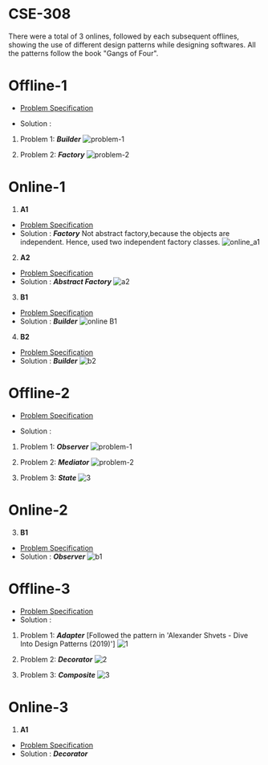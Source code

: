 # CSE-308
There were a total of 3 onlines, followed by each subsequent offlines, showing the use of different design patterns while designing softwares. All the patterns follow the book "Gangs of Four".

# Offline-1
* [Problem Specification](https://github.com/MubasshiraMusarrat/CSE-308/blob/main/Creational%20Pattern/Offline-1/Assingment%201.pdf)

* Solution : 
1. Problem 1: ***Builder***
![problem-1](https://user-images.githubusercontent.com/87219536/224553438-e2bf45f7-5afc-4cc3-8d12-f060beca862f.jpg)

2. Problem 2: ***Factory***
![problem-2](https://user-images.githubusercontent.com/87219536/223746079-c42ee437-4458-4732-9877-6fba17e679b7.jpg)

# Online-1
1. **A1**
* [Problem Specification](https://github.com/MubasshiraMusarrat/CSE-308/blob/main/Creational%20Pattern/Online-1/online_a1/CSE%20308_%20Online1%20-%20A1.pdf)
* Solution : ***Factory***  Not abstract factory,because the objects are independent. Hence, used two independent factory classes.
![online_a1](https://user-images.githubusercontent.com/87219536/224351613-68d6a692-bf66-494a-9282-fe96c88d444b.jpg)


2. **A2**
* [Problem Specification](https://github.com/MubasshiraMusarrat/CSE-308/blob/main/Creational%20Pattern/Online-1/online_a2/question.jpg)
* Solution : ***Abstract Factory*** 
![a2](https://github.com/MubasshiraMusarrat/CSE-308/assets/87219536/fa0e36f5-e803-4d38-acd2-c4d9e4c03264)


3. **B1**
* [Problem Specification](https://github.com/MubasshiraMusarrat/CSE-308/blob/main/Creational%20Pattern/Online-1/online%20B1/CSE%20308%20Online1(B1).pdf)
* Solution : ***Builder***
![online B1](https://user-images.githubusercontent.com/87219536/223748153-4b2c3229-2f30-476b-bada-82c2c9318362.jpg)


4. **B2**
* [Problem Specification](https://github.com/MubasshiraMusarrat/CSE-308/blob/main/Creational%20Pattern/Online-1/online_b2/Online1-B2.pdf)
* Solution : ***Builder***
![b2](https://github.com/MubasshiraMusarrat/CSE-308/assets/87219536/851d39ea-b4c9-4922-b491-3e3e9b901a01)


# Offline-2
* [Problem Specification](https://github.com/MubasshiraMusarrat/CSE-308/blob/main/Behavioural%20Pattern/Offline-2/Offline2.pdf)

* Solution :
1. Problem 1: ***Observer***
![problem-1](https://user-images.githubusercontent.com/87219536/224554813-28aa67b6-4ede-42a3-80dd-94cacdd12d0c.jpg)

2. Problem 2: ***Mediator***
![problem-2](https://user-images.githubusercontent.com/87219536/224555474-51021a86-e15b-425d-9eb1-a4e8f47c598f.jpg)

3. Problem 3: ***State***
![3](https://github.com/MubasshiraMusarrat/CSE-308/assets/87219536/fe83ab38-f83b-4986-9403-f5da4854a9a4)



# Online-2
3. **B1**
* [Problem Specification](https://github.com/MubasshiraMusarrat/CSE-308/blob/main/Behavioural%20Pattern/Online-2/online_b1/online%20b1.pdf)
* Solution : ***Observer***
![b1](https://github.com/MubasshiraMusarrat/CSE-308/assets/87219536/36dbac4c-6e56-4913-94e5-4c2779ca5966)


# Offline-3
* [Problem Specification](https://github.com/MubasshiraMusarrat/CSE-308/blob/main/Structural%20Pattern/Offline-3/Offline%203%20Spec.pdf)
* Solution :
1. Problem 1: ***Adapter*** [Followed the pattern in 'Alexander Shvets - Dive Into Design Patterns (2019)']
![1](https://github.com/MubasshiraMusarrat/CSE-308/assets/87219536/34143ac4-dc60-4d65-b9f9-854051322973)

2. Problem 2: ***Decorator***
![2](https://github.com/MubasshiraMusarrat/CSE-308/assets/87219536/4f42522e-e8f4-4b19-ae66-46f83b7504fd)

3. Problem 3: ***Composite***
![3](https://github.com/MubasshiraMusarrat/CSE-308/assets/87219536/56bf2248-92f3-4c2a-a008-aa6d349e9b8c)



# Online-3
1. **A1**
* [Problem Specification](https://github.com/MubasshiraMusarrat/CSE-308/blob/main/Structural%20Pattern/Online-3/online_a1/CSE308%20(July%202022)%2C%20Online-3%2C%20A1.pdf)
* Solution : ***Decorator***